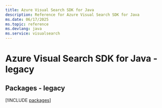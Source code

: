 ```yaml
---
title: Azure Visual Search SDK for Java
description: Reference for Azure Visual Search SDK for Java
ms.date: 06/17/2025
ms.topic: reference
ms.devlang: java
ms.service: visualsearch
---
```

# Azure Visual Search SDK for Java - legacy
## Packages - legacy
[!INCLUDE [packages](visual-search-index.md)]